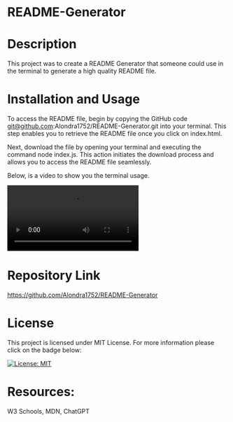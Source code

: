 # README-Generator

# Description

This project was to create a README Generator that someone could use in the terminal to generate a high quality README file. 

# Installation and Usage

To access the README file, begin by copying the GitHub code git@github.com:Alondra1752/README-Generator.git into your terminal. This step enables you to retrieve the README file once you click on index.html.

Next, download the file by opening your terminal and executing the command node index.js. This action initiates the download process and allows you to access the README file seamlessly.

Below, is a video to show you the terminal usage. 

<video controls src="README Generator video .mp4" title="Title"></video>

# Repository Link

https://github.com/Alondra1752/README-Generator


# License 

This project is licensed under MIT License. For more information please click on the badge below: 

 [![License: MIT](https://img.shields.io/badge/License-MIT-yellow.svg)](https://opensource.org/licenses/MIT)

# Resources: 

W3 Schools, MDN, ChatGPT 


